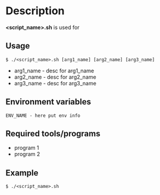 # Description

**<script_name>.sh** is used for

## Usage

`$ ./<script_name>.sh [arg1_name] [arg2_name] [arg3_name]`

- arg1_name - desc for arg1_name
- arg2_name - desc for arg2_name
- arg3_name - desc for arg3_name

## Environment variables

`ENV_NAME - here put env info`

## Required tools/programs

- program 1
- program 2

## Example

`$ ./<script_name>.sh`
